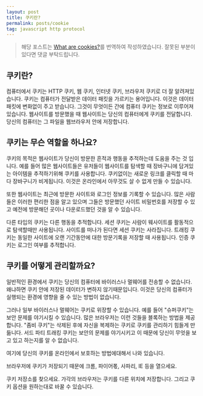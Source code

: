 ```yaml
---
layout: post
title: 쿠키란?
permalink: posts/cookie
tag: javascript http protocol
---
```


> 해당 포스트는 [What are cookies?](https://us.norton.com/internetsecurity-how-to-what-are-cookies.html)를 번역하여 작성하였습니다. 잘못된 부분이 있다면 댓글 부탁드립니다.

## 쿠키란?

컴퓨터에서 쿠키는 HTTP 쿠키, 웹 쿠키, 인터넷 쿠키, 브라우저 쿠키로 더 잘 알려져있습니다. 쿠키는 컴퓨터가 전달받은 데이터 패킷을 가르키는 용어입니다. 이것은 데이터 패킷에 변화없이 주고 받습니다. 그것이 무엇이든 간에 컴퓨터 쿠키는 정보로 이루어져 있습니다. 웹사이트를 방문했을 때 웹사이트는 당신의 컴퓨터에게 쿠키를 전달합니다. 당신의 컴퓨터는 그 파일을 웹브라우저 안에 저장합니다.

## 쿠키는 무슨 역할을 하나요?

쿠키의 목적은 웹사이트가 당신이 방문한 흔적과 행동을 추적하는데 도움을 주는 것 입니다. 예를 들어 많은 웹사이트들은 유저들이 웹사이트를 탐색할 때 장바구니에 담겨있는 아이템을 추적하기위해 쿠키를 사용합니다. 쿠키없이는 새로운 링크를 클릭할 때 마다 장바구니가 비게됩니다. 이것은 온라인에서 아무것도 살 수 없게 만들 수 있습니다.

또한 웹사이트는 최근에 방문한 사이트와 로그인 정보를 기록할 수 있습니다. 많은 사람들은 이러한 편리한 점을 알고 있으며 그들은 방문했던 사이트 비밀번호를 저장할 수 있고 예전에 방문해던 곳이나 다운로드했던 것을 알 수 있습니다.

다른 타입의 쿠키는 다른 행동을 추적합니다. 세션 쿠키는 사람이 웨사이트를 활동적으로 탐색할때만 사용됩니다. 사이트를 떠나가 된다면 세션 쿠키는 사라집니다. 트래킹 쿠키는 동일한 사이트에 오랜 기간동안에 대한 방문기록을 저장할 때 사용됩니다. 인증 쿠키는 로그인 여부를 추적합니다.

## 쿠키를 어떻게 관리할까요?

일반적인 환경에서 쿠키는 당신의 컴퓨터에 바이러스나 멀웨어를 전송할 수 없습니다. 왜냐하면 쿠키 안에 저장된 데이터가 변하지 않기때문입니다. 이것은 당신의 컴퓨터가 실행되는 환경에 영향을 줄 수 있는 방법이 없습니다.

그러나 일부 바이러스나 멀웨어는 쿠키로 위장할 수 있습니다. 예를 들어 "슈퍼쿠키"는 보안 문제를 야기시킬 수 있습니다. 많은 브라우저는 이런 것들을 블록하는 방법을 제공합니다. "좀비 쿠키"는 삭제된 후에 자신을 복제하는 쿠키로 쿠키를 관리하기 힘들게 만듦니다. 서드 파티 트래킹 쿠키는 보안의 문제를 야기시키고 이 때문에 당신이 무엇을 보고 있고 하는지를 알 수 없습니다.

여기에 당신의 쿠키를 온라인에서 보호하는 방법에대해서 나와 있습니다.

브라우저에 쿠키가 저장되기 때문에 크롬, 파이어폯, 사파리, IE 등을 열으세요.

쿠키 저장소를 찾으세요. 가각의 브라우저는 쿠키를 다른 위치에 저장합니다. 그리고 쿠키 옵션을 원하는대로 바꿀 수 있습니다.
